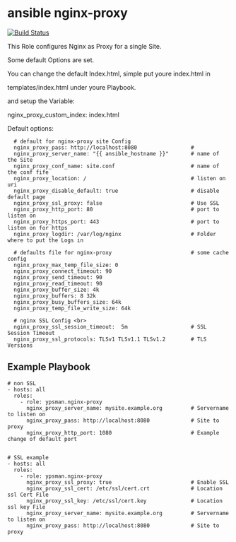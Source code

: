 ansible nginx-proxy
===================
[![Build Status](https://travis-ci.org/ypsman/ansible-nginx-proxy.svg?branch=master)](https://travis-ci.org/ypsman/ansible-nginx-proxy)

This Role configures Nginx as Proxy for a single Site.

Some default Options are set.

You can change the default Index.html, simple put youre index.html in

templates/index.html under youre Playbook.

and setup the Variable:

nginx_proxy_custom_index: index.html


Default options: 

      # default for nginx-proxy site Config 
      nginx_proxy_pass: http://localhost:8080                 # 
      nginx_proxy_server_name: "{{ ansible_hostname }}"       # name of the Site 
      nginx_proxy_conf_name: site.conf                        # name of the conf fife 
      nginx_proxy_location: /                                 # listen on uri 
      nginx_proxy_disable_default: true                       # disable default page 
      nginx_proxy_ssl_proxy: false                            # Use SSL 
      nginx_proxy_http_port: 80                               # port to listen on 
      nginx_proxy_https_port: 443                             # port to listen on for https 
      nginx_proxy_logdir: /var/log/nginx                      # Folder where to put the Logs in 

      # defaults file for nginx-proxy                         # some cache config 
      nginx_proxy_max_temp_file_size: 0   
      nginx_proxy_connect_timeout: 90 
      nginx_proxy_send_timeout: 90 
      nginx_proxy_read_timeout: 90
      nginx_proxy_buffer_size: 4k 
      nginx_proxy_buffers: 8 32k 
      nginx_proxy_busy_buffers_size: 64k 
      nginx_proxy_temp_file_write_size: 64k 

      # nginx SSL Config <br>
      nginx_proxy_ssl_session_timeout:  5m                    # SSL Session Timeout 
      nginx_proxy_ssl_protocols: TLSv1 TLSv1.1 TLSv1.2        # TLS Versions 
      

Example Playbook
----------------

    # non SSL
    - hosts: all
      roles:
        - role: ypsman.nginx-proxy
          nginx_proxy_server_name: mysite.example.org         # Servername to listen on  
          nginx_proxy_pass: http://localhost:8080             # Site to proxy
          nginx_proxy_http_port: 1080                         # Example change of default port


    # SSL example
    - hosts: all
      roles:
        - role: ypsman.nginx-proxy
          nginx_proxy_ssl_proxy: true                         # Enable SSL
          nginx_proxy_ssl_cert: /etc/ssl/cert.crt             # Location ssl Cert File
          nginx_proxy_ssl_key: /etc/ssl/cert.key              # Location ssl key File
          nginx_proxy_server_name: mysite.example.org         # Servername to listen on  
          nginx_proxy_pass: http://localhost:8080             # Site to proxy
